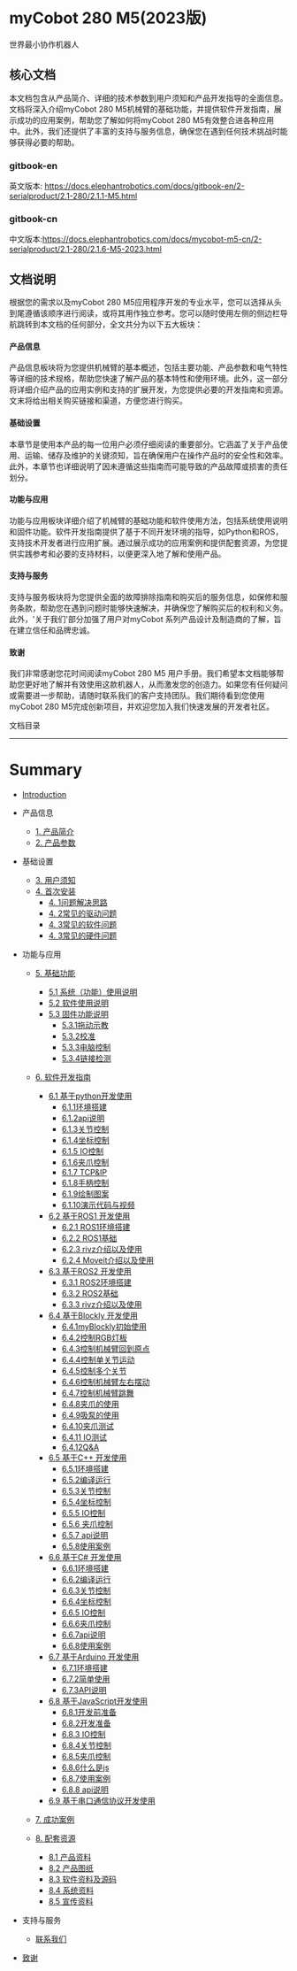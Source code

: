 # myCobot 280 M5(2023版)
世界最小协作机器人    

核心文档
---

本文档包含从产品简介、详细的技术参数到用户须知和产品开发指导的全面信息。文档将深入介绍myCobot 280 M5机械臂的基础功能，并提供软件开发指南，展示成功的应用案例，帮助您了解如何将myCobot 280 M5有效整合进各种应用中。此外，我们还提供了丰富的支持与服务信息，确保您在遇到任何技术挑战时能够获得必要的帮助。
### gitbook-en
英文版本: https://docs.elephantrobotics.com/docs/gitbook-en/2-serialproduct/2.1-280/2.1.1-M5.html
### gitbook-cn
中文版本:https://docs.elephantrobotics.com/docs/mycobot-m5-cn/2-serialproduct/2.1-280/2.1.6-M5-2023.html

文档说明
---

根据您的需求以及myCobot 280 M5应用程序开发的专业水平，您可以选择从头到尾遵循该顺序进行阅读，或将其用作独立参考。您可以随时使用左侧的侧边栏导航跳转到本文档的任何部分，全文共分为以下五大板块：

#### 产品信息
产品信息板块将为您提供机械臂的基本概述，包括主要功能、产品参数和电气特性等详细的技术规格，帮助您快速了解产品的基本特性和使用环境。此外，这一部分将详细介绍产品的应用实例和支持的扩展开发，为您提供必要的开发指南和资源。文末将给出相关购买链接和渠道，方便您进行购买。

#### 基础设置
本章节是使用本产品的每一位用户必须仔细阅读的重要部分。它涵盖了关于产品使用、运输、储存及维护的关键须知，旨在确保用户在操作产品时的安全性和效率。此外，本章节也详细说明了因未遵循这些指南而可能导致的产品故障或损害的责任划分。

#### 功能与应用
功能与应用板块详细介绍了机械臂的基础功能和软件使用方法，包括系统使用说明和固件功能。软件开发指南提供了基于不同开发环境的指导，如Python和ROS，支持技术开发者进行应用扩展。通过展示成功的应用案例和提供配套资源，为您提供实践参考和必要的支持材料，以便更深入地了解和使用产品。

#### 支持与服务
支持与服务板块将为您提供全面的故障排除指南和购买后的服务信息，如保修和服务条款，帮助您在遇到问题时能够快速解决，并确保您了解购买后的权利和义务。此外，'关于我们'部分加强了用户对myCobot 系列产品设计及制造商的了解，旨在建立信任和品牌忠诚。

#### 致谢
我们非常感谢您花时间阅读myCobot 280 M5 用户手册。我们希望本文档能够帮助您更好地了解并有效使用这款机器人，从而激发您的创造力。如果您有任何疑问或需要进一步帮助，请随时联系我们的客户支持团队。我们期待看到您使用 myCobot 280 M5完成创新项目，并欢迎您加入我们快速发展的开发者社区。


文档目录  

---

# Summary

* [Introduction](README.md)

* 产品信息
    * [1. 产品简介](1-ProductInformation/1.ProductIntroduction/1-ProductIntroduction.md)
    * [2. 产品参数](1-ProductInformation/2.ProductParameter/2-ProductParameters.md)
    
* 基础设置
    * [3. 用户须知](2-BasicSettings/3.UserNotice/3-UserInstructions.md)
    * [4. 首次安装](2-BasicSettings/4.FirstTimeInstallation/4-FirstTimeInstallation.md)
      *  [4. 1问题解决思路](4-SupportAndService/9.Troubleshooting/9.0-how_to_ask.md)
      *  [4. 2常见的驱动问题](4-SupportAndService/9.Troubleshooting/9.1-driver.md)
      *  [4. 3常见的软件问题](4-SupportAndService/9.Troubleshooting/9.2-software.md)
      *  [4. 3常见的硬件问题](4-SupportAndService/9.Troubleshooting/9.3-hardware.md)
* 功能与应用
    * [5. 基础功能](3-FunctionsAndApplications/5.BasicFunction/README.md)
         * [5.1 系统（功能）使用说明](3-FunctionsAndApplications/5.BasicFunction/5.1-Functionlnstruction/README.md)
         * [5.2 软件使用说明](3-FunctionsAndApplications/5.BasicFunction/5.2-Softwarelnstructions/README.md)
         * [5.3 固件功能说明](3-FunctionsAndApplications/5.BasicFunction/5.3-FirmwareFunctionDescription/README.md)
             * [5.3.1拖动示教](3-FunctionsAndApplications/5.BasicFunction/5.3-FirmwareFunctionDescription/5.3.1-moving/5.3.1.1-micro_controller.md)
             * [5.3.2校准](3-FunctionsAndApplications/5.BasicFunction/5.3-FirmwareFunctionDescription/5.3.2-calibration/5.3.2.1-micro_controller.md)
             * [5.3.3电脑控制](3-FunctionsAndApplications/5.BasicFunction/5.3-FirmwareFunctionDescription/5.3.3-transponder/5.3.3.1-micro_controller.md)
             * [5.3.4链接检测](3-FunctionsAndApplications/5.BasicFunction/5.3-FirmwareFunctionDescription/5.3.4-connection/5.3.4.1-micro_controller.md)
    * [6. 软件开发指南](3-FunctionsAndApplications/6.developmentGuide/README.md)
        * [6.1 基于python开发使用](3-FunctionsAndApplications/6.developmentGuide/python/README.md)
            * [6.1.1环境搭建](3-FunctionsAndApplications/6.developmentGuide/python/1_download.md)
        	* [6.1.2api说明](3-FunctionsAndApplications/6.developmentGuide/python/2_API.md)
        	* [6.1.3关节控制](3-FunctionsAndApplications/6.developmentGuide/python/3_angle.md)
        	* [6.1.4坐标控制](3-FunctionsAndApplications/6.developmentGuide/python/4_coord.md)
        	* [6.1.5 IO控制](3-FunctionsAndApplications/6.developmentGuide/python/5_IO.md)
        	* [6.1.6夹爪控制](3-FunctionsAndApplications/6.developmentGuide/python/6_gripper.md)
        	* [6.1.7 TCP&IP](3-FunctionsAndApplications/6.developmentGuide/python/7_TCPIP.md)
        	* [6.1.8手柄控制](3-FunctionsAndApplications/6.developmentGuide/python/9_HandleControl.md)
        	* [6.1.9绘制图案](3-FunctionsAndApplications/6.developmentGuide/python/15_280_gcode_draw.md)
        	* [6.1.10演示代码与视频](3-FunctionsAndApplications/6.developmentGuide/python/8_example.md)
        * [6.2 基于ROS1 开发使用](3-FunctionsAndApplications/6.developmentGuide/ROS/12.1-ROS1/12.1.1-Introduction.md)
            * [6.2.1 ROS1环境搭建](3-FunctionsAndApplications/6.developmentGuide/ROS/12.1-ROS1/12.1.2-EnvironmentBuilding.md)
            * [6.2.2 ROS1基础](3-FunctionsAndApplications/6.developmentGuide/ROS/12.1-ROS1/12.1.3-ROS_Basics.md)
            * [6.2.3 rivz介绍以及使用](3-FunctionsAndApplications/6.developmentGuide/ROS/12.1-ROS1/12.1.4-rivzIntroductionAndUse/README.md)
            * [6.2.4 Moveit介绍以及使用](3-FunctionsAndApplications/6.developmentGuide/ROS/12.1-ROS1/12.1.5-Moveit/README.md) 
        * [6.3 基于ROS2 开发使用](3-FunctionsAndApplications/6.developmentGuide/ROS/12.2-ROS2/12.2.3-ROS2Introduction.md)
            * [6.3.1 ROS2环境搭建](3-FunctionsAndApplications/6.developmentGuide/ROS/12.2-ROS2/12.2.1-InstallationOfROS2.md)
            * [6.3.2 ROS2基础](3-FunctionsAndApplications/6.developmentGuide/ROS/12.2-ROS2/12.2.2-BasicTutorial.md)
            * [6.3.3 rivz介绍以及使用](3-FunctionsAndApplications/6.developmentGuide/ROS/12.2-ROS2/12.2.4-rivzIntroductionAndUse/README.md)
        * [6.4 基于Blockly 开发使用](3-FunctionsAndApplications/6.developmentGuide/myBlocklyAndUlFlow/myblocklyTutorials/README.md)
           * [6.4.1myBlockly初始使用](3-FunctionsAndApplications/6.developmentGuide/myBlocklyAndUlFlow/myblocklyTutorials/5.1.1-myBlocklyFirstUse.md)
           * [6.4.2控制RGB灯板](3-FunctionsAndApplications/6.developmentGuide/myBlocklyAndUlFlow/myblocklyTutorials/5.1.2-ControlRGB.md)
           * [6.4.3控制机械臂回到原点](3-FunctionsAndApplications/6.developmentGuide/myBlocklyAndUlFlow/myblocklyTutorials/5.1.3-ControlRoboticArmBackZero.md)
           * [6.4.4控制单关节运动](3-FunctionsAndApplications/6.developmentGuide/myBlocklyAndUlFlow/myblocklyTutorials/5.1.4-ControlSingleJoint.md)
           * [6.4.5控制多个关节](3-FunctionsAndApplications/6.developmentGuide/myBlocklyAndUlFlow/myblocklyTutorials/5.1.5-ControlSinglesJoint.md)
           * [6.4.6控制机械臂左右摆动](3-FunctionsAndApplications/6.developmentGuide/myBlocklyAndUlFlow/myblocklyTutorials/5.1.6-ControlRoboticSwingLeft&Right.md)
           * [6.4.7控制机械臂跳舞](3-FunctionsAndApplications/6.developmentGuide/myBlocklyAndUlFlow/myblocklyTutorials/5.1.7-ControlRoboticArmDance.md)
           * [6.4.8夹爪的使用](3-FunctionsAndApplications/6.developmentGuide/myBlocklyAndUlFlow/myblocklyTutorials/5.1.8-GripperUse.md)
           * [6.4.9吸泵的使用](3-FunctionsAndApplications/6.developmentGuide/myBlocklyAndUlFlow/myblocklyTutorials/5.1.9-PumpUse.md)
           * [6.4.10夹爪测试](3-FunctionsAndApplications/6.developmentGuide/myBlocklyAndUlFlow/myblocklyTutorials/5.13-gripperTest.md)
           * [6.4.11 IO测试](3-FunctionsAndApplications/6.developmentGuide/myBlocklyAndUlFlow/myblocklyTutorials/5.14-ioTest.md)
           * [6.4.12Q&A](3-FunctionsAndApplications/6.developmentGuide/myBlocklyAndUlFlow/myblocklyTutorials/5.1.10Q&A.md) 
        * [6.5 基于C++ 开发使用](3-FunctionsAndApplications/6.developmentGuide/C%2B%2B/README.md)
           *  [6.5.1环境搭建](3-FunctionsAndApplications/6.developmentGuide/C%2B%2B/8.1-download.md)
           * [6.5.2编译运行](3-FunctionsAndApplications/6.developmentGuide/C%2B%2B/8.2-build.md)
           * [6.5.3关节控制](3-FunctionsAndApplications/6.developmentGuide/C%2B%2B/8.3-angle.md) 
           * [6.5.4坐标控制](3-FunctionsAndApplications/6.developmentGuide/C%2B%2B/8.4-coord.md)
           * [6.5.5 IO控制](3-FunctionsAndApplications/6.developmentGuide/C%2B%2B/8.5-io.md)
           * [6.5.6 夹爪控制](3-FunctionsAndApplications/6.developmentGuide/C%2B%2B/8.6-gripper.md)
           * [6.5.7 api说明](3-FunctionsAndApplications/6.developmentGuide/C%2B%2B/8.7-API.md)
           * [6.5.8使用案例](3-FunctionsAndApplications/6.developmentGuide/C%2B%2B/8.8-example.md)
        * [6.6 基于C# 开发使用](3-FunctionsAndApplications/6.developmentGuide/C%23/README.md)
          * [6.6.1环境搭建](3-FunctionsAndApplications/6.developmentGuide/C%23/9.1-environment.md)
          * [6.6.2编译运行](3-FunctionsAndApplications/6.developmentGuide/C%23/9.2-build.md)
          * [6.6.3关节控制](3-FunctionsAndApplications/6.developmentGuide/C%23/9.3-angle.md)
          * [6.6.4坐标控制](3-FunctionsAndApplications/6.developmentGuide/C%23/9.4-coord.md)
          * [6.6.5 IO控制](3-FunctionsAndApplications/6.developmentGuide/C%23/9.5-io.md)
          * [6.6.6夹爪控制](3-FunctionsAndApplications/6.developmentGuide/C%23/9.6-gripper.md)
          * [6.6.7api说明](3-FunctionsAndApplications/6.developmentGuide/C%23/9.7-API.md)
          * [6.6.8使用案例](3-FunctionsAndApplications/6.developmentGuide/C%23/9.8-example.md) 
        * [6.7 基于Arduino 开发使用](3-FunctionsAndApplications/6.developmentGuide/Arduino/README.md)
          * [6.7.1环境搭建](3-FunctionsAndApplications/6.developmentGuide/Arduino/10.1-arduino_download.md)     
          * [6.7.2简单使用](3-FunctionsAndApplications/6.developmentGuide/Arduino/10.2-arduino_use.md)
          * [6.7.3API说明](3-FunctionsAndApplications/6.developmentGuide/Arduino/10.3-api.md)
        * [6.8 基于JavaScript开发使用](3-FunctionsAndApplications/6.developmentGuide/JavaScript/README.md)
        	* [6.8.1开发前准备](3-FunctionsAndApplications/6.developmentGuide/JavaScript/11.1-PreparationsBeforeDevelopment.md)
        	* [6.8.2开发准备](3-FunctionsAndApplications/6.developmentGuide/JavaScript/11.2-PreparationsForDevelopment.md)
        	* [6.8.3 IO控制](3-FunctionsAndApplications/6.developmentGuide/JavaScript/11.3-IO_Control.md)
        	* [6.8.4关节控制](3-FunctionsAndApplications/6.developmentGuide/JavaScript/11.4-Joint_Control.md)
        	* [6.8.5夹爪控制](3-FunctionsAndApplications/6.developmentGuide/JavaScript/11.5-Gripper_Control.md)
        	* [6.8.6什么是js](3-FunctionsAndApplications/6.developmentGuide/JavaScript/11.6-What_is_JS.md)
        	* [6.8.7使用案例](3-FunctionsAndApplications/6.developmentGuide/JavaScript/11.7-Use_Cases.md)
        	* [6.8.8 api说明](3-FunctionsAndApplications/6.developmentGuide/JavaScript/11.8-API_Description.md)	
        * [6.9 基于串口通信协议开发使用](3-FunctionsAndApplications/6.developmentGuide/CommunicationProtocolPackage/18-communication.md)
        
    * [7. 成功案例](3-FunctionsAndApplications/7.SuccessfulCase/7-SuccessfulCases.md)
    
    * [8. 配套资源](3-FunctionsAndApplications/8.SupportingResources/README.md)
        * [8.1 产品资料](3-FunctionsAndApplications/8.SupportingResources/8.1-ProductInformation/README.md)
        * [8.2 产品图纸](3-FunctionsAndApplications/8.SupportingResources/8.2-ProductDrawings/README.md)
        * [8.3 软件资料及源码](3-FunctionsAndApplications/8.SupportingResources/8.3-SoftwareInformationAndSourceCode/README.md)
        * [8.4 系统资料](3-FunctionsAndApplications/8.SupportingResources/8.4-SystemInformation/README.md)
        * [8.5 宣传资料](3-FunctionsAndApplications/8.SupportingResources/8.5-PromotionalMaterials/README.md)
    
* 支持与服务
    * [ 联系我们](4-SupportAndService/11.AboutUs/11.AboutUs.md)
    
* [致谢](5-Acknowledgments/5-Acknowledgments.md)